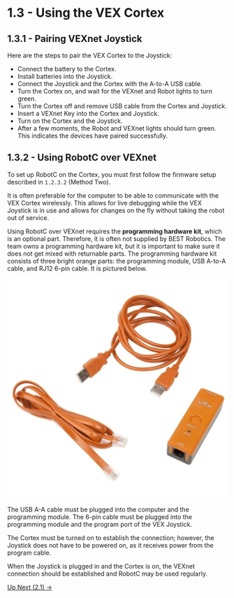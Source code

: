 # 1.3 - Using the VEX Cortex

## 1.3.1 - Pairing VEXnet Joystick

Here are the steps to pair the VEX Cortex to the Joystick:

- Connect the battery to the Cortex.
- Install batteries into the Joystick.
- Connect the Joystick and the Cortex with the A-to-A USB cable.
- Turn the Cortex on, and wait for the VEXnet and Robot lights to turn green.
- Turn the Cortex off and remove USB cable from the Cortex and Joystick.
- Insert a VEXnet Key into the Cortex and Joystick.
- Turn on the Cortex and the Joystick.
- After a few moments, the Robot and VEXnet lights should turn green. This indicates the devices have paired successfully.

## 1.3.2 - Using RobotC over VEXnet

To set up RobotC on the Cortex, you must first follow the firmware setup described in `1.2.3.2` (Method Two).

It is often preferable for the computer to be able to communicate with the VEX Cortex wirelessly. This allows for live debugging while the VEX Joystick is in use and allows for changes on the fly without taking the robot out of service.

Using RobotC over VEXnet requires the **programming hardware kit**, which is an optional part. Therefore, it is often not supplied by BEST Robotics. The team owns a programming hardware kit, but it is important to make sure it does not get mixed with returnable parts. The programming hardware kit consists of three bright orange parts: the programming module, USB A-to-A cable, and RJ12 6-pin cable. It is pictured below.

![alt text](./img/276-2186-programming-hardware-kit.webp)

The USB A-A cable must be plugged into the computer and the programming module. The 6-pin cable must be plugged into the programming module and the program port of the VEX Joystick.

The Cortex must be turned on to establish the connection; however, the Joystick does not have to be powered on, as it receives power from the program cable.

When the Joystick is plugged in and the Cortex is on, the VEXnet connection should be established and RobotC may be used regularly.

[Up Next (2.1) ->](https://github.com/crcsrobotics/wiki/blob/main/2%20-%20ROBOTC/1%20-%20INTRO.md)
